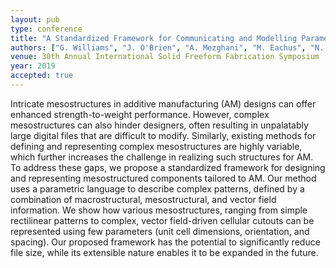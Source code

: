 ```yaml
---
layout: pub
type: conference
title: "A Standardized Framework for Communicating and Modelling Parametrically Defined Mesostructure Patterns"
authors: ["G. Williams", "J. O'Brien", "A. Mezghani", "M. Eachus", "N. A. Meisel", "C. McComb"]
venue: 30th Annual International Solid Freeform Fabrication Symposium
year: 2019
accepted: true
---
```

Intricate mesostructures in additive manufacturing (AM) designs can offer enhanced strength-to-weight performance. However, complex mesostructures can also hinder designers, often resulting in unpalatably large digital files that are difficult to modify. Similarly, existing methods for defining and representing complex mesostructures are highly variable, which further increases the challenge in realizing such structures for AM. To address these gaps, we propose a standardized framework for designing and representing mesostructured components tailored to AM. Our method uses a parametric language to describe complex patterns, defined by a combination of macrostructural, mesostructural, and vector field information. We show how various mesostructures, ranging from simple rectilinear patterns to complex, vector field-driven cellular cutouts can be represented using few parameters (unit cell dimensions, orientation, and spacing). Our proposed framework has the potential to significantly reduce file size, while its extensible nature enables it to be expanded in the future.
